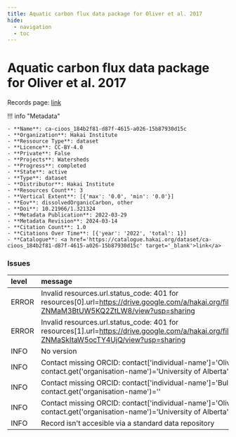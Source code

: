 ```yaml
---
title: Aquatic carbon flux data package for Oliver et al. 2017
hide:
  - navigation
  - toc
---
```


# Aquatic carbon flux data package for Oliver et al. 2017

Records page: <a href='https://catalogue.hakai.org/dataset/ca-cioos_184b2f81-d87f-4615-a026-15b87930d15c' target='_blank'>link</a>

<div id='map'></div>

!!! info "Metadata"
    
    - **Name**: ca-cioos_184b2f81-d87f-4615-a026-15b87930d15c 
    - **Organization**: Hakai Institute 
    - **Ressource Type**: dataset 
    - **Licence**: CC-BY-4.0 
    - **Private**: False 
    - **Projects**: Watersheds 
    - **Progress**: completed 
    - **State**: active 
    - **Type**: dataset 
    - **Distributor**: Hakai Institute 
    - **Resources Count**: 3 
    - **Vertical Extent**: [{'max': '0.0', 'min': '0.0'}] 
    - **Eov**: dissolvedOrganicCarbon, other 
    - **Doi**: 10.21966/1.321324 
    - **Metadata Publication**: 2022-03-29 
    - **Metadata Revision**: 2024-03-14 
    - **Citation Count**: 1.0 
    - **Citations Over Time**: [{'year': '2022', 'total': 1}] 
    - **Catalogue**: <a href='https://catalogue.hakai.org/dataset/ca-cioos_184b2f81-d87f-4615-a026-15b87930d15c' target='_blank'>link</a> 

### Issues

| level   | message                                                                                                                                               |
|:--------|:------------------------------------------------------------------------------------------------------------------------------------------------------|
| ERROR   | Invalid resources.url.status_code: 401 for resources[0].url=https://drive.google.com/a/hakai.org/file/d/0Byed_WX-ZNMaM3BtUW5KQ2ZtLW8/view?usp=sharing |
| ERROR   | Invalid resources.url.status_code: 401 for resources[1].url=https://drive.google.com/a/hakai.org/file/d/0Byed_WX-ZNMaSkItaW5ocTY4UjQ/view?usp=sharing |
| INFO    | No version                                                                                                                                            |
| INFO    | Contact missing ORCID: contact['individual-name']='Oliver, Allison A.' contact.get('organisation-name')='University of Alberta'                       |
| INFO    | Contact missing ORCID: contact['individual-name']='Bulmer, Chuck' contact.get('organisation-name')=''                                                 |
| INFO    | Contact missing ORCID: contact['individual-name']='Oliver, Allison A.' contact.get('organisation-name')='University of Alberta'                       |
| INFO    | Record isn't accesible via a standard data repository                                                                                                 |

<script>
   document.addEventListener("DOMContentLoaded", function() {
    var map = L.map('map').setView([51.505, -125.09], 5);
    L.tileLayer('https://tile.openstreetmap.org/{z}/{x}/{y}.png', {
        maxZoom: 19,
        attribution: '&copy; <a href="http://www.openstreetmap.org/copyright">OpenStreetMap</a>'
    }).addTo(map);
    var geojsonFeature = {
        "type": "Feature",
        "properties": {
            "name" : "Aquatic carbon flux data package for Oliver et al. 2017"
        },
        "geometry": {'type': 'Polygon', 'coordinates': [[[-128.15002441406247, 51.614605707797466], [-127.96600341796874, 51.614605707797466], [-127.96600341796874, 51.70405535332591], [-128.15002441406247, 51.70405535332591], [-128.15002441406247, 51.614605707797466]]]}
    }
    L.geoJSON(geojsonFeature).addTo(map);
   })
</script>
